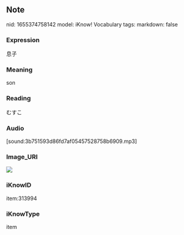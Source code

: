 ## Note
nid: 1655374758142
model: iKnow! Vocabulary
tags: 
markdown: false

### Expression
息子

### Meaning
son

### Reading
むすこ

### Audio
[sound:3b751593d86fd7af05457528758b6909.mp3]

### Image_URI
<img src="601d67a5a2b7c5285164cfbdacf711a3.jpg">

### iKnowID
item:313994

### iKnowType
item
